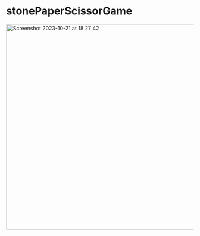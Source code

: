 # stonePaperScissorGame

<img width="552" alt="Screenshot 2023-10-21 at 18 27 42" src="https://github.com/jeenajames15/stonePaperScissorGame/assets/119515880/3565319d-bf36-4f47-8cdb-afe2dc16c20a">
